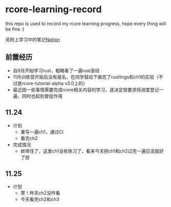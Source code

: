 # rcore-learning-record
this repo is used to record my rcore learning progress, hope every thing will be fine :)

另附上学习中的笔记[Notion](https://silicon-aurora-0f5.notion.site/0420e131c65a463793cd5b24a992f8c2?v=dc46b93f47754acfa47849256a7dd4b8)
## 前置经历
+ 自9月开始学习rust，粗略看了一遍rust圣经
+ 11月训练营开始后没有报名，在同学鼓动下做完了rustlings和ch1的实验（不过是rcore-tutorial-alpha v3.0上的）
+ 最近因一些事情需要完成rcore相关内容的学习，遂决定按要求将进度登记一遍，同时也起到督促作用

## 11.24 
+ 计划
  + 重写一遍ch1，通过CI
  + 看完ch2
+ 完成情况
  + 蚌埠住了，这里ch1没有练习了，看来今天把ch1和ch2过完一遍应该就好了捏

## 11.25
+ 计划
  + 寄！昨天ch2没咋看
  + 今天看完ch2和ch3
